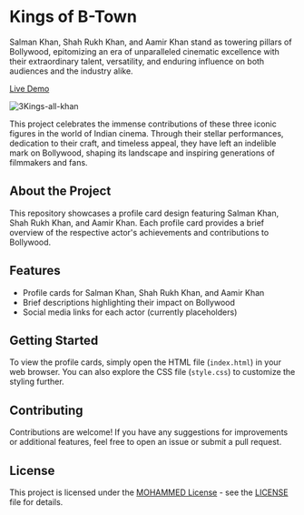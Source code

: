 # Kings of B-Town

Salman Khan, Shah Rukh Khan, and Aamir Khan stand as towering pillars of Bollywood, epitomizing an era of unparalleled cinematic excellence with their extraordinary talent, versatility, and enduring influence on both audiences and the industry alike.

[Live Demo](https://tech-moh-logy.github.io/Kings-of-B-Town/)

![3Kings-all-khan](https://github.com/tech-moh-logy/Kings-of-B-Town/assets/132733865/16a842dc-31aa-40cd-b1ac-b244e3b58321)

This project celebrates the immense contributions of these three iconic figures in the world of Indian cinema. Through their stellar performances, dedication to their craft, and timeless appeal, they have left an indelible mark on Bollywood, shaping its landscape and inspiring generations of filmmakers and fans.

## About the Project

This repository showcases a profile card design featuring Salman Khan, Shah Rukh Khan, and Aamir Khan. Each profile card provides a brief overview of the respective actor's achievements and contributions to Bollywood.

## Features

- Profile cards for Salman Khan, Shah Rukh Khan, and Aamir Khan
- Brief descriptions highlighting their impact on Bollywood
- Social media links for each actor (currently placeholders)

## Getting Started

To view the profile cards, simply open the HTML file (`index.html`) in your web browser. You can also explore the CSS file (`style.css`) to customize the styling further.

## Contributing

Contributions are welcome! If you have any suggestions for improvements or additional features, feel free to open an issue or submit a pull request.

## License

This project is licensed under the [MOHAMMED License](https://github.com/tech-moh-logy/MOHAMMED-License/blob/main/README.md) - see the [LICENSE](https://github.com/tech-moh-logy/MOHAMMED-License/blob/main/LICENSE) file for details.

